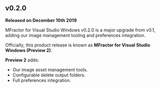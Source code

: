 ## v0.2.0
**Released on December 10th 2019**

MFractor for Visual Studio Windows v0.2.0 is a major upgrade from v0.1, adding our image management tooling and preferences integration.

Officially, this product release is known as **MFractor for Visual Studio Windows (Preview 2)**.

**Preview 2** adds:

  * Our image asset management tools.
  * Configurable delete output folders.
  * Full preferences integration.
